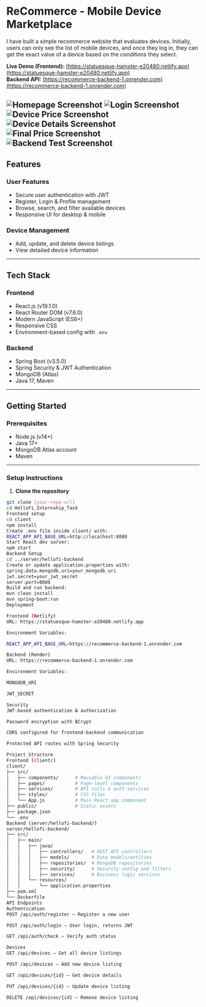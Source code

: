 #  ReCommerce - Mobile Device Marketplace

I have built a simple recommerce website that evaluates devices. Initially, users can only see the list of mobile devices, and once they log in, they can get the exact value of a device based on the conditions they select.

**Live Demo (Frontend):** [https://statuesque-hamster-e20480.netlify.app](https://statuesque-hamster-e20480.netlify.app)  
**Backend API:** [https://recommerce-backend-1.onrender.com](https://recommerce-backend-1.onrender.com)

![Homepage Screenshot](screenshots_/ss1.png)
![Login Screenshot](screenshots_/ss2.png)
![Device Price Screenshot](screenshots_/ss3.png)
![Device Details Screenshot](screenshots_/ss4.png)
![Final Price Screenshot](screenshots_/ss5.png)
![Backend Test Screenshot](screenshots_/postman.jpg)
---

##  Features

### User Features
- Secure user authentication with JWT  
- Register, Login & Profile management  
- Browse, search, and filter available devices  
- Responsive UI for desktop & mobile  

### Device Management
- Add, update, and delete device listings  
- View detailed device information  

---

##  Tech Stack

### Frontend
- React.js (v19.1.0)  
- React Router DOM (v7.6.0)  
- Modern JavaScript (ES6+)  
- Responsive CSS  
- Environment-based config with `.env`  

### Backend
- Spring Boot (v3.5.0)  
- Spring Security & JWT Authentication  
- MongoDB (Atlas)  
- Java 17, Maven  

---

##  Getting Started

### Prerequisites
- Node.js (v14+)  
- Java 17+  
- MongoDB Atlas account  
- Maven  

---

### Setup Instructions

1. **Clone the repository**

```bash
git clone [your-repo-url]
cd HelloFi_Internship_Task
Frontend setup
cd client
npm install
Create .env file inside client/ with:
REACT_APP_API_BASE_URL=http://localhost:8080
Start React dev server:
npm start
Backend Setup
cd ../server/hellofi-backend
Create or update application.properties with:
spring.data.mongodb.uri=your_mongodb_uri
jwt.secret=your_jwt_secret
server.port=8080
Build and run backend:
mvn clean install
mvn spring-boot:run
Deployment

Frontend (Netlify)
URL: https://statuesque-hamster-e20480.netlify.app

Environment Variables:

REACT_APP_API_BASE_URL=https://recommerce-backend-1.onrender.com

Backend (Render)
URL: https://recommerce-backend-1.onrender.com

Environment Variables:

MONGODB_URI

JWT_SECRET

Security
JWT-based authentication & authorization

Password encryption with BCrypt

CORS configured for frontend-backend communication

Protected API routes with Spring Security

Project Structure
Frontend (client/)
client/
├── src/
│   ├── components/      # Reusable UI components
│   ├── pages/           # Page-level components
│   ├── services/        # API calls & auth services
│   ├── styles/          # CSS files
│   └── App.js           # Main React app component
├── public/              # Static assets
├── package.json
└── .env
Backend (server/hellofi-backend/)
server/hellofi-backend/
├── src/
│   ├── main/
│   │   ├── java/
│   │   │   ├── controllers/   # REST API controllers
│   │   │   ├── models/        # Data models/entities
│   │   │   ├── repositories/  # MongoDB repositories
│   │   │   ├── security/      # Security config and filters
│   │   │   ├── services/      # Business logic services
│   │   └── resources/
│   │       └── application.properties
├── pom.xml
└── Dockerfile
API Endpoints
Authentication
POST /api/auth/register — Register a new user

POST /api/auth/login — User login, returns JWT

GET /api/auth/check — Verify auth status

Devices
GET /api/devices — Get all device listings

POST /api/devices — Add new device listing

GET /api/devices/{id} — Get device details

PUT /api/devices/{id} — Update device listing

DELETE /api/devices/{id} — Remove device listing

